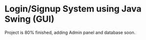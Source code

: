 # Login/Signup System using Java Swing (GUI)

Project is 80% finished, adding Admin panel and database soon.
